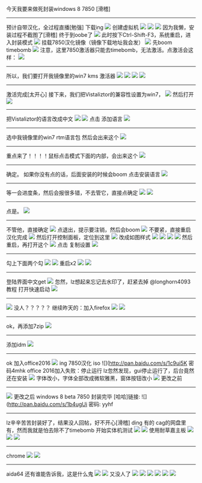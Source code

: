 今天我要来做死封装windows 8 7850 [滑稽]
***
预计自带汉化，全过程直播[勉强]
下载ing
![](https://wvbarchive.s3-ap-northeast-1.amazonaws.com/4978194456/27fdae3c70cf3bc7491dc344d800baa1cc112a6a.jpg)
创建虚拟机 
![](https://wvbarchive.s3-ap-northeast-1.amazonaws.com/4978194456/f6f45df23a87e950410cfdc419385343faf2b470.jpg)
![](https://wvbarchive.s3-ap-northeast-1.amazonaws.com/4978194456/c760c3c37d1ed21be7b8204da46eddc450da3f1e.jpg)
![](https://wvbarchive.s3-ap-northeast-1.amazonaws.com/4978194456/d729c645ad3459823691eb3a05f431adcaef8470.jpg)
因为我懒，安装过程不截图了[滑稽]
终于到oobe了 
![](https://wvbarchive.s3-ap-northeast-1.amazonaws.com/4978194456/4903f7539822720e598dec5272cb0a46f01fabc8.jpg)
此时按下Ctrl-Shift-F3，系统重启，进入封装模式 
![](https://wvbarchive.s3-ap-northeast-1.amazonaws.com/4978194456/ec5b49dca3cc7cd903f43d713001213fba0e91b6.jpg)
挂载7850汉化镜像（镜像下载地址我会发） 
![](https://wvbarchive.s3-ap-northeast-1.amazonaws.com/4978194456/cae7042662d0f703d37c9c7401fa513d2497c545.jpg)
先boom timebomb 
![](https://wvbarchive.s3-ap-northeast-1.amazonaws.com/4978194456/90e26e25ab18972b202e0862efcd7b899f510a73.jpg)
注意，这里7850激活器只能去timebomb，无法激活。点激活会这样： 
![](https://wvbarchive.s3-ap-northeast-1.amazonaws.com/4978194456/7d9932fab2fb4316269f72d229a446230bf7d38f.jpg)
***
所以，我们要打开我镜像里的win7 kms 激活器 
![](https://wvbarchive.s3-ap-northeast-1.amazonaws.com/4978194456/8808a4cfc3fdfc0372b9eb10dd3f8794a6c2264e.jpg)
![](https://wvbarchive.s3-ap-northeast-1.amazonaws.com/4978194456/86a877395343fbf2c449ad8bb97eca8064388f22.jpg)
![](https://wvbarchive.s3-ap-northeast-1.amazonaws.com/4978194456/e9f52b096e061d9539073c9072f40ad160d9cace.jpg)
![](https://wvbarchive.s3-ap-northeast-1.amazonaws.com/4978194456/768ebdb54aed2e73a8a98d848e01a18b85d6facf.jpg)
***
激活完成[太开心]
接下来，我们把Vistaliztor的兼容性设置为win7， 
![](https://wvbarchive.s3-ap-northeast-1.amazonaws.com/4978194456/8c4b0b80800a19d803f78fad3afa828ba41e4693.jpg)
然后打开 
![](https://wvbarchive.s3-ap-northeast-1.amazonaws.com/4978194456/a00afe24bc315c60999f614784b1cb1348547701.jpg)
***
把Vistaliztor的语言改成中文 
![](https://wvbarchive.s3-ap-northeast-1.amazonaws.com/4978194456/7a075d86e950352ab7ce2fa05a43fbf2b0118be4.jpg)
![](https://wvbarchive.s3-ap-northeast-1.amazonaws.com/4978194456/c6ec517bdab44aed0f20b44cba1c8701a08bfb25.jpg)
点击 添加语言 
![](https://wvbarchive.s3-ap-northeast-1.amazonaws.com/4978194456/745c39de8db1cb13f8a436bbd454564e90584bba.jpg)
***
选中我镜像里的win7 rtm语言包
然后会出来这个 
![](https://wvbarchive.s3-ap-northeast-1.amazonaws.com/4978194456/b227302d11dfa9ecb1ed5cbf6bd0f703938fc148.jpg)
***
重点来了！！！！鼠标点击模式下面的内部，会出来这个 
![](https://wvbarchive.s3-ap-northeast-1.amazonaws.com/4978194456/f0a59f188618367ac49f0a7527738bd4b21ce57d.jpg)
***
确定。
如果你没有点的话，后面安装的时候会boom
点击安装语言 
![](https://wvbarchive.s3-ap-northeast-1.amazonaws.com/4978194456/d729c645ad345982cdec903a05f431adcaef842d.jpg)
***
等一会进度条，然后会报很多错，不去管它，直接点确定 
![](https://wvbarchive.s3-ap-northeast-1.amazonaws.com/4978194456/7add4af4e0fe992516d11cf83da85edf8fb171aa.jpg)
![](https://wvbarchive.s3-ap-northeast-1.amazonaws.com/4978194456/4c07b0cb7bcb0a46a6fbfe916263f6246960afb6.jpg)
***
点是。 
![](https://wvbarchive.s3-ap-northeast-1.amazonaws.com/4978194456/3fca0008c93d70cff4f2dea5f1dcd100bba12b07.jpg)
***
不管他，直接确定
![](https://wvbarchive.s3-ap-northeast-1.amazonaws.com/4978194456/833aa4fcfc0392450bee95a78e94a4c27c1e2530.jpg)
点退出，提示要注销，然后会boom 
![](https://wvbarchive.s3-ap-northeast-1.amazonaws.com/4978194456/a00afe24bc315c609f111f4784b1cb134b547783.jpg)
不要紧，直接重启
汉化完成 
![](https://wvbarchive.s3-ap-northeast-1.amazonaws.com/4978194456/eb90644e78f0f736a9d13ba90355b319eac4135b.jpg)
然后打开控制面板，定位到这里 
![](https://wvbarchive.s3-ap-northeast-1.amazonaws.com/4978194456/5b21ca6fddc451da66bb7b43bffd5266d116323a.jpg)
改成如图样式 
![](https://wvbarchive.s3-ap-northeast-1.amazonaws.com/4978194456/01c0f00b304e251f50c89250ae86c9177e3e5354.jpg)
![](https://wvbarchive.s3-ap-northeast-1.amazonaws.com/4978194456/e6eacfd2fd1f4134550873d62c1f95cad0c85e54.jpg)
![](https://wvbarchive.s3-ap-northeast-1.amazonaws.com/4978194456/edbfb61273f08202a787e79742fbfbedaa641b72.jpg)
![](https://wvbarchive.s3-ap-northeast-1.amazonaws.com/4978194456/1c9453a95edf8db167290acc0023dd54574e740c.jpg)
然后重启，再打开这个 
![](https://wvbarchive.s3-ap-northeast-1.amazonaws.com/4978194456/e9835e13b31bb051e088c5803f7adab448ede0db.jpg)
点击 复制设置 
![](https://wvbarchive.s3-ap-northeast-1.amazonaws.com/4978194456/f6f45df23a87e950598d85c419385343f9f2b4f1.jpg)
***
勾上下面两个勾 
![](https://wvbarchive.s3-ap-northeast-1.amazonaws.com/4978194456/e9835e13b31bb051e0b6c5803f7adab448ede0f9.jpg)
![](https://wvbarchive.s3-ap-northeast-1.amazonaws.com/4978194456/0fbe47a5462309f7daf0dbba7b0e0cf3d5cad6f4.jpg)
重启x2
![](https://wvbarchive.s3-ap-northeast-1.amazonaws.com/4978194456/8de5158a4710b9121e028056cafdfc0390452248.jpg)
![](https://wvbarchive.s3-ap-northeast-1.amazonaws.com/4978194456/327f2011b912c8fc14308065f5039245d4882148.jpg)
***
登陆界面中文get
![](https://wvbarchive.s3-ap-northeast-1.amazonaws.com/4978194456/750e81cc7b899e51fd7e4bbc4ba7d933ca950d9f.jpg)
忽然，lz想起来忘记去水印了，赶紧去掉
@longhorn4093 教程
打开快速启动 
![](https://wvbarchive.s3-ap-northeast-1.amazonaws.com/4978194456/d729c645ad345982dc5a813a05f431adc9ef84bf.jpg)
***
![](https://wvbarchive.s3-ap-northeast-1.amazonaws.com/4978194456/d17bc7ed08fa513d16d50b76346d55fbb3fbd914.jpg)
没人？？？？？
继续昨天的：加入firefox 
![](https://wvbarchive.s3-ap-northeast-1.amazonaws.com/4978194456/0253be32c895d143cd380d8a7af0820258af07c6.jpg)
![](https://wvbarchive.s3-ap-northeast-1.amazonaws.com/4978194456/49d7ba55564e9258c9486e479582d158cdbf4e14.jpg)
***
ok，再添加7zip 
![](https://wvbarchive.s3-ap-northeast-1.amazonaws.com/4978194456/fccad63433fa828b82e5754af41f4134950a5a4e.jpg)
***
添加idm 
![](https://wvbarchive.s3-ap-northeast-1.amazonaws.com/4978194456/9596e234e5dde7116cd3a85faeefce1b9c166108.jpg)
***
ok
加入office2016 
![](https://wvbarchive.s3-ap-northeast-1.amazonaws.com/4978194456/ab30d04443a98226bd12c08e8382b9014890ebba.jpg)
ing
7850汉化 iso ![](http://pan.baidu.com/s/1c9ui5K 密码4mhk
office 2016加入失败：停止运行
lz忽然发现，gui停止运行了，后台竟然还在安装 
![](https://wvbarchive.s3-ap-northeast-1.amazonaws.com/4978194456/e918ed12632762d06aad7116a9ec08fa533dc6fa.jpg)
字体改小，字体全部改成微软雅黑，窗体按钮改小 
![](https://wvbarchive.s3-ap-northeast-1.amazonaws.com/4978194456/bcf7f544d688d43fb841455b741ed21b0cf43ba0.jpg)
更改之前
***
![](https://wvbarchive.s3-ap-northeast-1.amazonaws.com/4978194456/4ab2951ebe096b6340fd8af905338744e9f8acad.jpg)
更改之后
windows 8 beta 7850 封装完毕 [哈哈]链接: ![](http://pan.baidu.com/s/1b4ugUi 密码: yyhf
***
lz辛辛苦苦封装好了，结果没人回帖，好不开心[滑稽]
ding
有的 cag的网盘里有，然而我就是怕去除不了timebomb
开始实体机测试 
![](https://wvbarchive.s3-ap-northeast-1.amazonaws.com/4978194456/3304e5035aafa40f05e40f4da264034f79f01971.jpg)
![](https://wvbarchive.s3-ap-northeast-1.amazonaws.com/4978194456/c5c182dce71190ef919e534fc71b9d16fcfa602b.jpg)
使用耐草嘉主板
![](https://wvbarchive.s3-ap-northeast-1.amazonaws.com/4978194456/7625482fb9389b5091ae22c28c35e5dde5116ec7.jpg)
![](https://wvbarchive.s3-ap-northeast-1.amazonaws.com/4978194456/36fd2c37acaf2edd722b8b79841001e93b0193ba.jpg)
![](https://wvbarchive.s3-ap-northeast-1.amazonaws.com/4978194456/bcf7f544d688d43fafc35c62741ed21b0ff43b29.jpg)
***
chrome
![](https://wvbarchive.s3-ap-northeast-1.amazonaws.com/4978194456/cae7042662d0f7031764584c01fa513d2497c546.jpg)
![](https://wvbarchive.s3-ap-northeast-1.amazonaws.com/4978194456/e1b0ca355982b2b7186bf45438adcbef74099ba4.jpg)
***
aida64
还有谁能告诉我，这是什么鬼 
![](http://tb2.bdstatic.com/tb/editor/images/client/image_emoticon25.png)
![](https://wvbarchive.s3-ap-northeast-1.amazonaws.com/4978194456/3304e5035aafa40f0234024da264034f7af019a1.jpg)
又没人了
![](http://tb2.bdstatic.com/tb/editor/images/client/image_emoticon9.png)
![](http://tb2.bdstatic.com/tb/editor/images/client/image_emoticon10.png)
![](http://tb2.bdstatic.com/tb/editor/images/client/image_emoticon11.png)
![](http://tb2.bdstatic.com/tb/editor/images/client/image_emoticon12.png)
![](https://wvbarchive.s3-ap-northeast-1.amazonaws.com/4978194456/b0eb5d282df5e0fe6c974882556034a85cdf7298.jpg)
![](https://wvbarchive.s3-ap-northeast-1.amazonaws.com/4978194456/94f352fbe6cd7b89de49fa00062442a7d8330e05.jpg)
